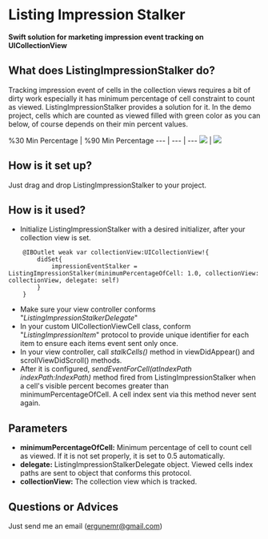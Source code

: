 # Listing Impression Stalker

**Swift solution for marketing impression event tracking on UICollectionView**

## What does ListingImpressionStalker do?
Tracking impression event of cells in the collection views requires a bit of dirty work especially it has minimum percentage of cell constraint to count as viewed. ListingImpressionStalker provides a solution for it. In the demo project, cells which are counted as viewed filled with green color as you can below, of course depends on their min percent values.

%30 Min Percentage  | %90 Min Percentage
--- | --- | ---
![](https://i.hizliresim.com/gOgV62.gif) | ![](https://i.hizliresim.com/Z96Q3Z.gif)

## How is it set up?
Just drag and drop ListingImpressionStalker to your project.

## How is it used?
* Initialize ListingImpressionStalker with a desired initializer, after your collection view is set.
```
    @IBOutlet weak var collectionView:UICollectionView!{
        didSet{
            impressionEventStalker = ListingImpressionStalker(minimumPercentageOfCell: 1.0, collectionView: collectionView, delegate: self)
        }
    }
```
* Make sure your view controller conforms "_ListingImpressionStalkerDelegate_"
* In your custom UICollectionViewCell class, conform "_ListingImpressionItem_" protocol to provide unique identifier for each item to ensure each items event sent only once.
* In your view controller, call _stalkCells()_ method in viewDidAppear() and scrollViewDidScroll() methods.
* After it is configured, _sendEventForCell(atIndexPath indexPath:IndexPath)_ method fired from ListingImpressionStalker when a cell's visible percent becomes greater than minimumPercentageOfCell. A cell index sent via this method never sent again.

## Parameters
* **minimumPercentageOfCell:** Minimum percentage of cell to count cell as viewed. If it is not set properly, it is set to 0.5 automatically.
* **delegate:** ListingImpressionStalkerDelegate object. Viewed cells index paths are sent to object that conforms this protocol.
* **collectionView:** The collection view which is tracked.

 ## Questions or Advices
 Just send me an email (ergunemr@gmail.com)